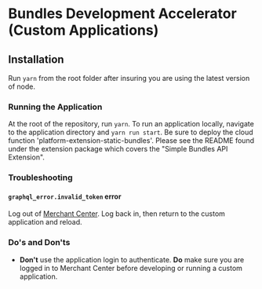 # Bundles Development Accelerator (Custom Applications)

## Installation

Run `yarn` from the root folder after insuring you are using the latest version of node.

### Running the Application

At the root of the repository, run `yarn`. To run an application locally, navigate to the application directory and `yarn run start`.
Be sure to deploy the cloud function 'platform-extension-static-bundles'. Please see the README found under the extension package which covers the "Simple Bundles API Extension".

### Troubleshooting

#### `graphql_error.invalid_token` error
Log out of [Merchant Center](https://mc.us-central1.gcp.commercetools.com). Log back in, then return to the custom application and reload.

### Do's and Don'ts

* **Don't** use the application login to authenticate. **Do** make sure you are logged in to Merchant Center before developing or running a custom application.
